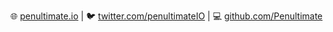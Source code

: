 🌐 [penultimate.io](https://penultimate.io/) |
🐦 [twitter.com/penultimateIO](https://twitter.com/penultimateIO/) |
💻 [github.com/Penultimate](https://github.com/Penultimate/)